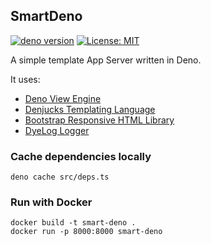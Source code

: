 ## SmartDeno

[![deno version](https://img.shields.io/badge/deno-^1.8.2-lightgrey?logo=deno)](https://github.com/denoland/deno)
[![License: MIT](https://img.shields.io/badge/License-MIT-yellow.svg)](https://opensource.org/licenses/MIT)

A simple template App Server written in Deno.

It uses:

* [Deno View Engine](https://deno.land/x/view_engine@v1.5.0)
* [Denjucks Templating Language](https://deno.land/x/denjucks@1.1.1)
* [Bootstrap Responsive HTML Library](https://getbootstrap.com/)
* [DyeLog Logger](https://deno.land/x/dyelog@v0.1.1)

### Cache dependencies locally

    deno cache src/deps.ts

### Run with Docker

    docker build -t smart-deno .
    docker run -p 8000:8000 smart-deno



